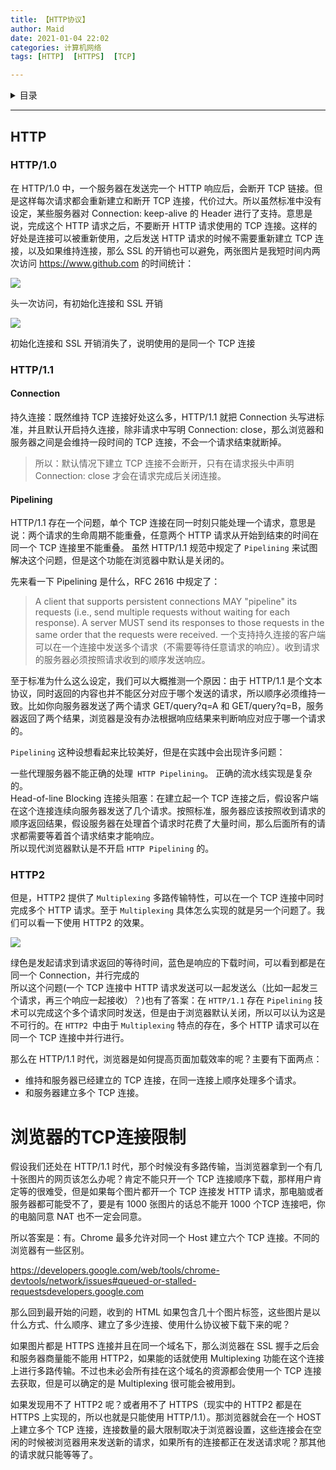 ```yaml
---
title: 【HTTP协议】  
author: Maid  
date: 2021-01-04 22:02  
categories: 计算机网络  
tags: [HTTP]  [HTTPS]  [TCP]

---
```


<details><summary>目录</summary>

- [HTTP](#http)
  - [HTTP/1.0](#http10)
  - [HTTP/1.1](#http11)
    - [Connection](#connection)
    - [Pipelining](#pipelining)
  - [HTTP2](#http2)

</details>

---


## HTTP
### HTTP/1.0
在 HTTP/1.0 中，一个服务器在发送完一个 HTTP 响应后，会断开 TCP 链接。但是这样每次请求都会重新建立和断开 TCP 连接，代价过大。所以虽然标准中没有设定，某些服务器对 Connection: keep-alive 的 Header 进行了支持。意思是说，完成这个 HTTP 请求之后，不要断开 HTTP 请求使用的 TCP 连接。这样的好处是连接可以被重新使用，之后发送 HTTP 请求的时候不需要重新建立 TCP 连接，以及如果维持连接，那么 SSL 的开销也可以避免，两张图片是我短时间内两次访问 https://www.github.com 的时间统计：

![](https://mmbiz.qpic.cn/mmbiz_jpg/6mychickmupVdy21SYjENM1pv2o9H822IBE0jlqGYA9QCErdqUSGhNPZmgHaLu0xibtlLHPzZNWUtA9oSCAHR38g/640?wx_fmt=jpeg&tp=webp&wxfrom=5&wx_lazy=1&wx_co=1)

头一次访问，有初始化连接和 SSL 开销

![](https://mmbiz.qpic.cn/mmbiz_jpg/6mychickmupVdy21SYjENM1pv2o9H822IaiaUJcdW0zCpfkLGaXohyFjaVAV6VxLiagQwWoViciacVK8VyaSbn14x2A/640?wx_fmt=jpeg&tp=webp&wxfrom=5&wx_lazy=1&wx_co=1)

初始化连接和 SSL 开销消失了，说明使用的是同一个 TCP 连接  

### HTTP/1.1
#### Connection
持久连接：既然维持 TCP 连接好处这么多，HTTP/1.1 就把 Connection 头写进标准，并且默认开启持久连接，除非请求中写明 Connection: close，那么浏览器和服务器之间是会维持一段时间的 TCP 连接，不会一个请求结束就断掉。  
> 所以：默认情况下建立 TCP 连接不会断开，只有在请求报头中声明 Connection: close 才会在请求完成后关闭连接。

#### Pipelining
HTTP/1.1 存在一个问题，单个 TCP 连接在同一时刻只能处理一个请求，意思是说：两个请求的生命周期不能重叠，任意两个 HTTP 请求从开始到结束的时间在同一个 TCP 连接里不能重叠。
虽然 HTTP/1.1 规范中规定了 `Pipelining` 来试图解决这个问题，但是这个功能在浏览器中默认是关闭的。

先来看一下 Pipelining 是什么，RFC 2616 中规定了：

> A client that supports persistent connections MAY "pipeline" its requests (i.e., send multiple requests without waiting for each response). A server MUST send its responses to those requests in the same order that the requests were received. 一个支持持久连接的客户端可以在一个连接中发送多个请求（不需要等待任意请求的响应）。收到请求的服务器必须按照请求收到的顺序发送响应。

至于标准为什么这么设定，我们可以大概推测一个原因：由于 HTTP/1.1 是个文本协议，同时返回的内容也并不能区分对应于哪个发送的请求，所以顺序必须维持一致。比如你向服务器发送了两个请求 GET/query?q=A 和 GET/query?q=B，服务器返回了两个结果，浏览器是没有办法根据响应结果来判断响应对应于哪一个请求的。

`Pipelining` 这种设想看起来比较美好，但是在实践中会出现许多问题：

一些代理服务器不能正确的处理` HTTP Pipelining`。
正确的流水线实现是复杂的。  
Head-of-line Blocking 连接头阻塞：在建立起一个 TCP 连接之后，假设客户端在这个连接连续向服务器发送了几个请求。按照标准，服务器应该按照收到请求的顺序返回结果，假设服务器在处理首个请求时花费了大量时间，那么后面所有的请求都需要等着首个请求结束才能响应。  
所以现代浏览器默认是不开启 `HTTP Pipelining` 的。

### HTTP2
但是，HTTP2 提供了 `Multiplexing` 多路传输特性，可以在一个 TCP 连接中同时完成多个 HTTP 请求。至于 `Multiplexing` 具体怎么实现的就是另一个问题了。我们可以看一下使用 HTTP2 的效果。

![](https://mmbiz.qpic.cn/mmbiz_jpg/6mychickmupVdy21SYjENM1pv2o9H822Ig04ibFkKnwcjXPT4cZjOPZScYiaUvBN3rPbgU4baw8R9cTeO5MDNO7Kw/640?wx_fmt=jpeg&tp=webp&wxfrom=5&wx_lazy=1&wx_co=1)

绿色是发起请求到请求返回的等待时间，蓝色是响应的下载时间，可以看到都是在同一个 Connection，并行完成的  
所以这个问题(一个 TCP 连接中 HTTP 请求发送可以一起发送么（比如一起发三个请求，再三个响应一起接收）？)也有了答案：在 `HTTP/1.1` 存在 `Pipelining` 技术可以完成这个多个请求同时发送，但是由于浏览器默认关闭，所以可以认为这是不可行的。在 `HTTP2 `中由于 `Multiplexing` 特点的存在，多个 HTTP 请求可以在同一个 TCP 连接中并行进行。  

那么在 HTTP/1.1 时代，浏览器是如何提高页面加载效率的呢？主要有下面两点：
- 维持和服务器已经建立的 TCP 连接，在同一连接上顺序处理多个请求。
- 和服务器建立多个 TCP 连接。

# 浏览器的TCP连接限制
假设我们还处在 HTTP/1.1 时代，那个时候没有多路传输，当浏览器拿到一个有几十张图片的网页该怎么办呢？肯定不能只开一个 TCP 连接顺序下载，那样用户肯定等的很难受，但是如果每个图片都开一个 TCP 连接发 HTTP 请求，那电脑或者服务器都可能受不了，要是有 1000 张图片的话总不能开 1000 个TCP 连接吧，你的电脑同意 NAT 也不一定会同意。

所以答案是：有。Chrome 最多允许对同一个 Host 建立六个 TCP 连接。不同的浏览器有一些区别。

https://developers.google.com/web/tools/chrome-devtools/network/issues#queued-or-stalled-requestsdevelopers.google.com

那么回到最开始的问题，收到的 HTML 如果包含几十个图片标签，这些图片是以什么方式、什么顺序、建立了多少连接、使用什么协议被下载下来的呢？

如果图片都是 HTTPS 连接并且在同一个域名下，那么浏览器在 SSL 握手之后会和服务器商量能不能用 HTTP2，如果能的话就使用 Multiplexing 功能在这个连接上进行多路传输。不过也未必会所有挂在这个域名的资源都会使用一个 TCP 连接去获取，但是可以确定的是 Multiplexing 很可能会被用到。

如果发现用不了 HTTP2 呢？或者用不了 HTTPS（现实中的 HTTP2 都是在 HTTPS 上实现的，所以也就是只能使用 HTTP/1.1）。那浏览器就会在一个 HOST 上建立多个 TCP 连接，连接数量的最大限制取决于浏览器设置，这些连接会在空闲的时候被浏览器用来发送新的请求，如果所有的连接都正在发送请求呢？那其他的请求就只能等等了。

